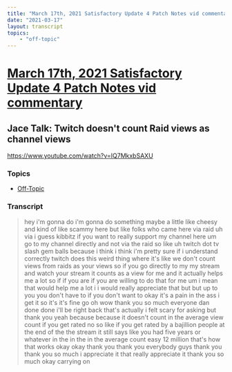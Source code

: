 ```yaml
---
title: "March 17th, 2021 Satisfactory Update 4 Patch Notes vid commentary Jace Talk: Twitch doesn't count Raid views as channel views"
date: "2021-03-17"
layout: transcript
topics:
    - "off-topic"
---
```

# [March 17th, 2021 Satisfactory Update 4 Patch Notes vid commentary](../2021-03-17.md)
## Jace Talk: Twitch doesn't count Raid views as channel views
https://www.youtube.com/watch?v=IQ7MkxbSAXU

### Topics
* [Off-Topic](../topics/off-topic.md)

### Transcript

> hey i'm gonna do i'm gonna do something maybe a little like cheesy and kind of like scammy here but like folks who came here via raid uh via i guess kibbitz if you want to really support my channel here um go to my channel directly and not via the raid so like uh twitch dot tv slash gem balls because i think i think i'm pretty sure if i understand correctly twitch does this weird thing where it's like we don't count views from raids as your views so if you go directly to my my stream and watch your stream it counts as a view for me and it actually helps me a lot so if if you are if you are willing to do that for me um i mean that would help me a lot i i would really appreciate that but but up to you you don't have to if you don't want to okay it's a pain in the ass i get it so it's it's fine go oh wow thank you so much everyone dan done done i'll be right back that's actually i felt scary for asking but thank you yeah because because it doesn't count in the average view count if you get rated no so like if you get rated by a bajillion people at the end of the the stream it still says like you had five years or whatever in the in the in the average count easy 12 million that's how that works okay okay thank you thank you everybody guys thank you thank you so much i appreciate it that really appreciate it thank you so much okay carrying on
